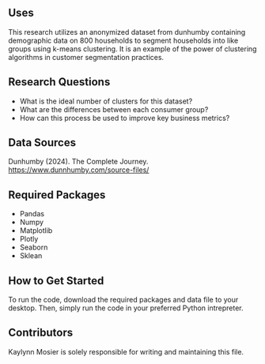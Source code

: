 ## Uses
This research utilizes an anonymized dataset from dunhumby containing demographic data on 800 households to segment households into like groups using k-means clustering. It is an example of the power of clustering algorithms in customer segmentation practices. 
## Research Questions
* What is the ideal number of clusters for this dataset?
* What are the differences between each consumer group?
* How can this process be used to improve key business metrics?
## Data Sources
Dunhumby (2024). The Complete Journey. https://www.dunnhumby.com/source-files/
## Required Packages
* Pandas
* Numpy
* Matplotlib
* Plotly
* Seaborn
* Sklean
## How to Get Started
To run the code, download the required packages and data file to your desktop. Then, simply run the code in your preferred Python intrepreter.
## Contributors
Kaylynn Mosier is solely responsible for writing and maintaining this file.
